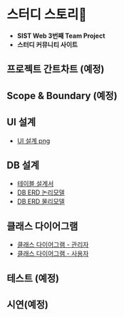 # 스터디 스토리📝

* **SIST Web 3번째 Team Project**
* **스터디 커뮤니티 사이트**

## 프로젝트 간트차트 (예정)

<!-- ![간트차트]() -->

## Scope & Boundary (예정)

<!-- * [요구사항 명세서, 요구사항 정의서, 개발표준정의서]() -->

## UI 설계

* [UI 설계 png](https://github.com/younggeun0/StudyStory/tree/master/02.%EC%84%A4%EA%B3%84/UI%20png)

## DB 설계

* [테이블 설계서](https://github.com/younggeun0/StudyStory/tree/master/02.%EC%84%A4%EA%B3%84/ERD%20png/v0409/%ED%85%8C%EC%9D%B4%EB%B8%94%EC%84%A4%EA%B3%84%EC%84%9C_v0409)
* [DB ERD 논리모델](https://github.com/younggeun0/StudyStory/blob/master/02.%EC%84%A4%EA%B3%84/ERD%20png/v0409/%EB%85%BC%EB%A6%AC%EB%AA%A8%EB%8D%B8_v0409.PNG?raw=true)
* [DB ERD 물리모델](https://github.com/younggeun0/StudyStory/blob/master/02.%EC%84%A4%EA%B3%84/ERD%20png/v0409/%EB%AC%BC%EB%A6%AC%EB%AA%A8%EB%8D%B8_v0409.PNG?raw=true)

## 클래스 다이어그램

* [클래스 다이어그램 - 관리자](https://github.com/younggeun0/StudyStory/blob/master/02.%EC%84%A4%EA%B3%84/class_diaram_%EA%B4%80%EB%A6%AC%EC%9E%90_v0418.png?raw=true)
* [클래스 다이어그램 - 사용자](https://github.com/younggeun0/StudyStory/blob/master/02.%EC%84%A4%EA%B3%84/class_diagram_%EC%9C%A0%EC%A0%80_v0416.png?raw=true)

## 테스트 (예정)

<!-- * [단위테스트]() -->
<!-- * [통합테스트]() -->

## 시연(예정)
